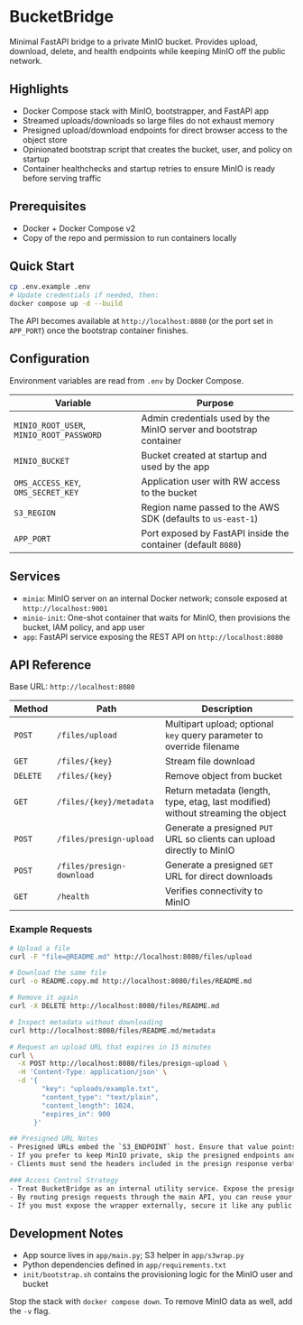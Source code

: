 # BucketBridge

Minimal FastAPI bridge to a private MinIO bucket. Provides upload, download, delete, and health endpoints while keeping MinIO off the public network.

## Highlights
- Docker Compose stack with MinIO, bootstrapper, and FastAPI app
- Streamed uploads/downloads so large files do not exhaust memory
- Presigned upload/download endpoints for direct browser access to the object store
- Opinionated bootstrap script that creates the bucket, user, and policy on startup
- Container healthchecks and startup retries to ensure MinIO is ready before serving traffic

## Prerequisites
- Docker + Docker Compose v2
- Copy of the repo and permission to run containers locally

## Quick Start
```bash
cp .env.example .env
# Update credentials if needed, then:
docker compose up -d --build
```

The API becomes available at `http://localhost:8080` (or the port set in `APP_PORT`) once the bootstrap container finishes.

## Configuration
Environment variables are read from `.env` by Docker Compose.

| Variable | Purpose |
| --- | --- |
| `MINIO_ROOT_USER`, `MINIO_ROOT_PASSWORD` | Admin credentials used by the MinIO server and bootstrap container |
| `MINIO_BUCKET` | Bucket created at startup and used by the app |
| `OMS_ACCESS_KEY`, `OMS_SECRET_KEY` | Application user with RW access to the bucket |
| `S3_REGION` | Region name passed to the AWS SDK (defaults to `us-east-1`) |
| `APP_PORT` | Port exposed by FastAPI inside the container (default `8080`) |

## Services
- `minio`: MinIO server on an internal Docker network; console exposed at `http://localhost:9001`
- `minio-init`: One-shot container that waits for MinIO, then provisions the bucket, IAM policy, and app user
- `app`: FastAPI service exposing the REST API on `http://localhost:8080`

## API Reference
Base URL: `http://localhost:8080`

| Method | Path | Description |
| --- | --- | --- |
| `POST` | `/files/upload` | Multipart upload; optional `key` query parameter to override filename |
| `GET` | `/files/{key}` | Stream file download |
| `DELETE` | `/files/{key}` | Remove object from bucket |
| `GET` | `/files/{key}/metadata` | Return metadata (length, type, etag, last modified) without streaming the object |
| `POST` | `/files/presign-upload` | Generate a presigned `PUT` URL so clients can upload directly to MinIO |
| `POST` | `/files/presign-download` | Generate a presigned `GET` URL for direct downloads |
| `GET` | `/health` | Verifies connectivity to MinIO |

### Example Requests
```bash
# Upload a file
curl -F "file=@README.md" http://localhost:8080/files/upload

# Download the same file
curl -o README.copy.md http://localhost:8080/files/README.md

# Remove it again
curl -X DELETE http://localhost:8080/files/README.md

# Inspect metadata without downloading
curl http://localhost:8080/files/README.md/metadata

# Request an upload URL that expires in 15 minutes
curl \
  -X POST http://localhost:8080/files/presign-upload \
  -H 'Content-Type: application/json' \
  -d '{
        "key": "uploads/example.txt",
        "content_type": "text/plain",
        "content_length": 1024,
        "expires_in": 900
      }'

## Presigned URL Notes
- Presigned URLs embed the `S3_ENDPOINT` host. Ensure that value points to a hostname or load balancer reachable by any client that consumes the URL (for example `https://storage.example.com`).
- If you prefer to keep MinIO private, skip the presigned endpoints and keep using the streaming upload/download routes instead.
- Clients must send the headers included in the presign response verbatim; otherwise MinIO will reject the request.

### Access Control Strategy
- Treat BucketBridge as an internal utility service. Expose the presign endpoints from your primary API (where business logic and authentication already live), then have that API call the wrapper over the private Docker network.
- By routing presign requests through the main API, you can reuse your existing AAA mechanisms, attach business rules (ownership checks, rate limits, audit logging), and prevent untrusted callers from talking to the wrapper directly.
- If you must expose the wrapper externally, secure it like any public API: verify JWTs on every request, restrict credentials to the least privilege required, and apply network-level controls (e.g., reverse proxy ACLs or service mesh policies).
```

## Development Notes
- App source lives in `app/main.py`; S3 helper in `app/s3wrap.py`
- Python dependencies defined in `app/requirements.txt`
- `init/bootstrap.sh` contains the provisioning logic for the MinIO user and bucket

Stop the stack with `docker compose down`. To remove MinIO data as well, add the `-v` flag.

